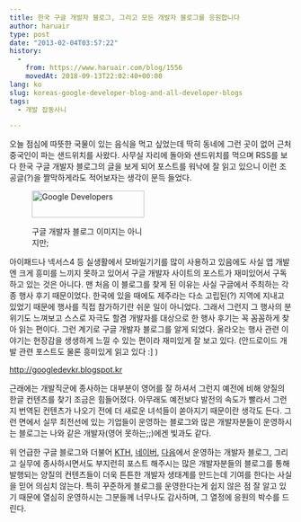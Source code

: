 ```yaml
---
title: 한국 구글 개발자 블로그, 그리고 모든 개발자 블로그를 응원합니다
author: haruair
type: post
date: "2013-02-04T03:57:22"
history:
  - 
    from: https://www.haruair.com/blog/1556
    movedAt: 2018-09-13T22:02:40+00:00
lang: ko
slug: koreas-google-developer-blog-and-all-developer-blogs
tags:
  - 개발 잡동사니

---
```

오늘 점심에 따뜻한 국물이 있는 음식을 먹고 싶었는데 딱히 동네에 그런 곳이 없어 근처 중국인이 파는 샌드위치를 사왔다. 사무실 자리에 돌아와 샌드위치를 먹으며 RSS를 보다 한국 구글 개발자 블로그의 글을 보게 되어 포스트를 워낙에 잘 읽고 있으니 이런 조공글(?)을 짤막하게라도 적어보자는 생각이 문득 들었다.<figure style="width: 200px" class="wp-caption aligncenter">

<img src="https://developers.google.com/_static/images/developers-logo.png?resize=200%2C48" width="200" height="48" alt="Google Developers" class data-recalc-dims="1" /><figcaption class="wp-caption-text">구글 개발자 블로그 이미지는 아니지만;</figcaption></figure> 

아이패드나 넥서스4 등 실생활에서 모바일기기를 많이 사용하고 있음에도 사실 앱 개발엔 크게 흥미를 느끼지 못하고 있어서 구글 개발자 사이트의 포스트가 재미있어서 구독하고 있는 것은 아니다. 맨 처음 이 블로그를 찾게 된 이유는 사실 구글에서 주최하는 각종 행사 후기 때문이었다. 한국에 있을 때에도 제주라는 다소 고립된(?) 지역에 지내고 있었기 때문에 행사를 직접 참가하기란 쉬운 일이 아니었다. 그래서 그런지 그 행사의 분위기도 느껴보고 스스로 자극도 할겸 개발자를 대상으로 한 행사 후기는 꼭 꼼꼼하게 찾아 읽는 편이다. 그런 계기로 구글 개발자 블로그를 알게 되었다. 올라오는 행사 관련 이야기는 현장감을 생생하게 느낄 수 있는 편이라 재미있게 잘 보고 있다. (안드로이드 개발 관련 포스트도 물론 흥미있게 읽고 있다 :] )

<a href="http://googledevkr.blogspot.kr" target="_blank">http://googledevkr.blogspot.kr</a>

근래에는 개발직군에 종사하는 대부분이 영어를 잘 하셔서 그런지 예전에 비해 양질의 한글 컨텐츠를 찾기 조금은 힘들어졌다. 아무래도 예전보다 발전의 속도가 빨라서 그런지 번역된 컨텐츠가 나오기 전에 더 새로운 녀석들이 쏟아지기 때문이란 생각도 든다. 그런 면에서 실무 최전선에 있는 기업들이 운영하는 블로그와 많은 개발자분들이 운영하시는 블로그는 나와 같은 개발자(영어 못하는;;)에겐 빛과도 같다.

위 언급한 구글 블로그와 더불어 <a href="http://dev.kthcorp.com/" target="_blank">KTH</a>, <a href="http://helloworld.naver.com" target="_blank">네이버</a>, <a href="http://daumdna.tistory.com/" target="_blank">다음</a>에서 운영하는 개발자 블로그, 그리고 실무에 종사하시면서도 부지런히 포스트 해주시는 많은 개발자분들의 블로그를 통해 발행되는 양질의 컨텐츠들이 더욱 튼튼한 개발자 생태계를 만드는데 기여를 한다는 사실을 믿어 의심치 않는다. 특히 꾸준하게 블로그를 운영한다는게 쉽지 않은 점 잘 알고 있기 때문에 열심히 운영하시는 그분들께 너무나도 감사하며, 그 열정에 응원의 박수를 드린다.